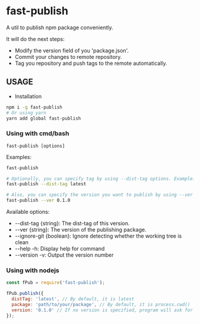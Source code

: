 # fast-publish

A util to publish npm package conveniently.


It will do the next steps:
- Modify the version field of you 'package.json'.
- Commit your changes to remote repository.
- Tag you repository and push tags to the remote automatically.

## USAGE

- Installation

```bash
npm i -g fast-publish
# Or using yarn
yarn add global fast-publish
```

### Using with cmd/bash 

```fast-publish [options]```

Examples:
```bash
fast-publish

# Optionally, you can specify tag by using --dist-tag options. Example:
fast-publish --dist-tag latest

# Also, you can specify the version you want to publish by using --ver options. Example:
fast-publish --ver 0.1.0
```

Available options:
- --dist-tag {string}: The dist-tag of this version.
- --ver {string}: The version of the publishing package.
- --ignore-git {boolean}: Ignore detecting whether the working tree is clean
- --help -h: Display help for command
- --version -v: Output the version number

### Using with nodejs

```js
const fPub = require('fast-publish');

fPub.publish({
  distTag: 'latest', // By default, it is latest
  package: 'path/to/your/package', // By default, it is process.cwd()
  version: '0.1.0' // If no version is specified, program will ask for a answer.
});

```